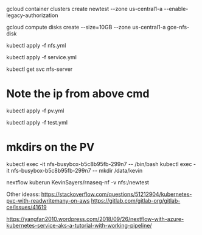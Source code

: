 gcloud container clusters create newtest --zone us-central1-a --enable-legacy-authorization

gcloud compute disks create --size=10GB --zone us-central1-a gce-nfs-disk

kubectl apply -f nfs.yml 

kubectl apply -f service.yml

kubectl get svc nfs-server

# Note the ip from above cmd

kubectl apply -f pv.yml


kubectl apply -f test.yml

# mkdirs on the PV
kubectl exec -it nfs-busybox-b5c8b95fb-299n7 -- /bin/bash
kubectl exec -it nfs-busybox-b5c8b95fb-299n7 -- mkdir /data/kevin


nextflow kuberun KevinSayers/rnaseq-nf -v nfs:/newtest




Other ideass:
https://stackoverflow.com/questions/51212904/kubernetes-pvc-with-readwritemany-on-aws
https://gitlab.com/gitlab-org/gitlab-ce/issues/41619

https://yangfan2010.wordpress.com/2018/09/26/nextflow-with-azure-kubernetes-service-aks-a-tutorial-with-working-pipeline/
